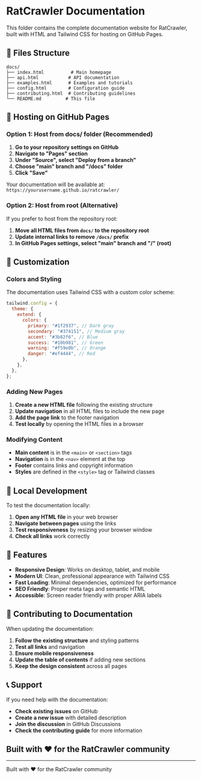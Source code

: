 # RatCrawler Documentation

This folder contains the complete documentation website for RatCrawler, built with HTML and Tailwind CSS for hosting on GitHub Pages.

## 📁 Files Structure

```
docs/
├── index.html          # Main homepage
├── api.html           # API documentation
├── examples.html      # Examples and tutorials
├── config.html        # Configuration guide
├── contributing.html  # Contributing guidelines
└── README.md         # This file
```

## 🚀 Hosting on GitHub Pages

### Option 1: Host from docs/ folder (Recommended)

1. **Go to your repository settings on GitHub**
2. **Navigate to "Pages" section**
3. **Under "Source", select "Deploy from a branch"**
4. **Choose "main" branch and "/docs" folder**
5. **Click "Save"**

Your documentation will be available at: `https://yourusername.github.io/ratcrawler/`

### Option 2: Host from root (Alternative)

If you prefer to host from the repository root:

1. **Move all HTML files from `docs/` to the repository root**
2. **Update internal links to remove `/docs/` prefix**
3. **In GitHub Pages settings, select "main" branch and "/" (root)**

## 🎨 Customization

### Colors and Styling

The documentation uses Tailwind CSS with a custom color scheme:

```javascript
tailwind.config = {
  theme: {
    extend: {
      colors: {
        primary: "#1f2937", // Dark gray
        secondary: "#374151", // Medium gray
        accent: "#3b82f6", // Blue
        success: "#10b981", // Green
        warning: "#f59e0b", // Orange
        danger: "#ef4444", // Red
      },
    },
  },
};
```

### Adding New Pages

1. **Create a new HTML file** following the existing structure
2. **Update navigation** in all HTML files to include the new page
3. **Add the page link** to the footer navigation
4. **Test locally** by opening the HTML files in a browser

### Modifying Content

- **Main content** is in the `<main>` or `<section>` tags
- **Navigation** is in the `<nav>` element at the top
- **Footer** contains links and copyright information
- **Styles** are defined in the `<style>` tag or Tailwind classes

## 🔧 Local Development

To test the documentation locally:

1. **Open any HTML file** in your web browser
2. **Navigate between pages** using the links
3. **Test responsiveness** by resizing your browser window
4. **Check all links** work correctly

## 📱 Features

- **Responsive Design**: Works on desktop, tablet, and mobile
- **Modern UI**: Clean, professional appearance with Tailwind CSS
- **Fast Loading**: Minimal dependencies, optimized for performance
- **SEO Friendly**: Proper meta tags and semantic HTML
- **Accessible**: Screen reader friendly with proper ARIA labels

## 🤝 Contributing to Documentation

When updating the documentation:

1. **Follow the existing structure** and styling patterns
2. **Test all links** and navigation
3. **Ensure mobile responsiveness**
4. **Update the table of contents** if adding new sections
5. **Keep the design consistent** across all pages

## 📞 Support

If you need help with the documentation:

- **Check existing issues** on GitHub
- **Create a new issue** with detailed description
- **Join the discussion** in GitHub Discussions
- **Check the contributing guide** for more information

## Built with ❤️ for the RatCrawler community

---

Built with ❤️ for the RatCrawler community
